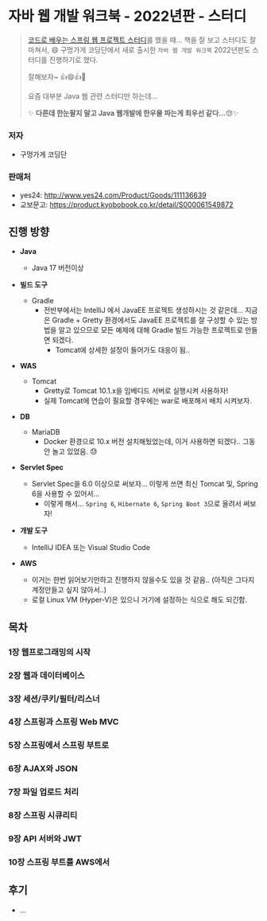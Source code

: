 # 자바 웹 개발 워크북 - 2022년판 - 스터디

> [코드로 배우는 스프링 웹 프로젝트 스터디](https://github.com/fp024/learning-spring-web-project-by-code)를 했을 때... 책을 잘 보고 스터디도 잘 마쳐서, 😄 구멍가게 코딩단에서 새로 출시한 `자바 웹 개발 워크북`  2022년판도 스터디를 진행하기로 했다. 
>
> 잘해보자~ 👍😄👍🎉
>
> 요즘 대부분 Java 웹 관련 스터디만 하는데...
>
> ✨ **다른데 한눈팔지 말고 Java 웹개발에 한우물 파는게 최우선 같다...**😓✨ 



### 저자

* 구멍가게 코딩단



### 판매처

* yes24: http://www.yes24.com/Product/Goods/111136639
* 교보문고: https://product.kyobobook.co.kr/detail/S000061549872



## 진행 방향

* **Java**

  * Java 17 버전이상
    

* **빌드 도구**

  * Gradle
    * 전반부에서는 IntelliJ 에서 JavaEE 프로젝트 생성하시는 것 같은데... 지금은 Gradle + Gretty 환경에서도 JavaEE 프로젝트를 잘 구성할 수 있는 방법을 알고 있으므로 모든 예제에 대해 Gradle 빌드 가능한 프로젝트로 만들면 되겠다.
      * Tomcat에 상세한 설정이 들어가도 대응이 됨..
        

* **WAS** 

  * Tomcat
    * Gretty로 Tomcat 10.1.x을 임베디드 서버로 실행시켜 사용하자!
    * 실제 Tomcat에 연습이 필요할 경우에는 war로 배포해서 배치 시켜보자.
      

* **DB**

  * MariaDB 
    * Docker 환경으로 10.x 버전 설치해뒀었는데, 이거 사용하면 되겠다.. 그동안 놀고 있었음. 😓
      

* **Servlet Spec**

  * Servlet Spec을 6.0 이상으로 써보자... 이렇게 쓰면 최신 Tomcat 및, Spring 6을 사용할 수 있어서...
    * 이렇게 해서... `Spring 6`, `Hibernate 6`, `Spring Boot 3`으로 올려서 써보자!
      

* **개발 도구**

  * IntelliJ IDEA 또는 Visual Studio Code
    

* **AWS**

  * 이거는 한번 읽어보기만하고 진행하지 않을수도 있을 것 같음.. (아직은 그다지 계정만들고 싶지 않아서..)
  * 로컬 Linux VM (Hyper-V)은 있으니 거기에 설정하는 식으로 해도 되긴함.

  



## 목차

### 1장 웹프로그래밍의 시작

### 2장 웹과 데이터베이스

### 3장 세션/쿠키/필터/리스너

### 4장 스프링과 스프링 Web MVC

### 5장 스프링에서 스프링 부트로

### 6장 AJAX와 JSON

### 7장 파일 업로드 처리

### 8장 스프링 시큐리티

### 9장 API 서버와 JWT

### 10장 스프링 부트를 AWS에서



## 후기

* ...